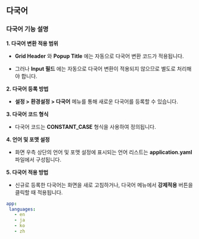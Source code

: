 ## 다국어

### 다국어 기능 설명 
**1. 다국어 변환 적용 범위**  
- **Grid Header** 와 **Popup Title** 에는 자동으로 다국어 변환 코드가 적용됩니다.
 
- 그러나 **Input 필드** 에는 자동으로 다국어 변환이 적용되지 않으므로 별도로 처리해야 합니다.

**2. 다국어 등록 방법**  
- **설정 > 환경설정 > 다국어**  메뉴를 통해 새로운 다국어를 등록할 수 있습니다.

**3. 다국어 코드 형식**  
- 다국어 코드는 **CONSTANT_CASE**  형식을 사용하여 정의됩니다.

**4. 언어 및 포맷 설정**  
- 화면 우측 상단의 언어 및 포맷 설정에 표시되는 언어 리스트는 **application.yaml**  파일에서 구성됩니다.

**5. 다국어 적용 방법**  
- 신규로 등록한 다국어는 화면을 새로 고침하거나, 다국어 메뉴에서 **강제적용**  버튼을 클릭할 때 적용됩니다.

 ```yaml
 app:
  languages:
    - en
    - ja
    - ko
    - zh
 ```